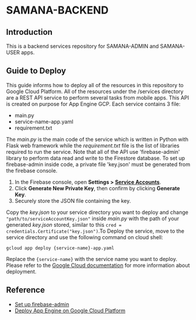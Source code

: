 # SAMANA-BACKEND

## Introduction
This is a backend services repository for SAMANA-ADMIN and SAMANA-USER apps.

## Guide to Deploy
This guide informs how to deploy all of the resources in this repository to Google Cloud Platform. All of the resources under the /services directory are a REST API service to perform several tasks from mobile apps. This API is created on purpose for App Engine GCP. Each service contains 3 file:
- main.py
- service-name-app.yaml
- requirement.txt

The *main.py* is the main code of the service which is written in Python with Flask web framework while the *requirement.txt* file is the list of libraries required to run the service. Note that all of the API use 'firebase-admin' library to perform data read and write to the Firestore database. To set up firebase-admin inside code, a private file 'key.json' must be generated from the firebase console.
1. In the Firebase console, open **Settings > [Service Accounts](https://console.firebase.google.com/u/0/project/_/settings/serviceaccounts/adminsdk)**.
2. Click **Generate New Private Key**, then confirm by clicking **Generate Key**.
3. Securely store the JSON file containing the key.

Copy the *key.json* to your service directory you want to deploy and change `"path/to/serviceAccountKey.json"` inside *main.py* with the path of your generated *key.json* stored, similar to this `cred = credentials.Certificate("key.json")`.To Deploy the service, move to the service directory and use the following command on cloud shell:
```
gcloud app deploy {service-name}-app.yaml
```
Replace the `{service-name}` with the service name you want to deploy. Please refer to the [Google Cloud documentation](https://cloud.google.com/sdk/gcloud/reference/app/deploy) for more information about deployment.

## Reference
- [Set up firebase-admin](https://firebase.google.com/docs/admin/setup#python_4)
- [Deploy App Engine on Google Cloud Platform](https://cloud.google.com/sdk/gcloud/reference/app/deploy)
